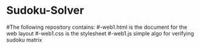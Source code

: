 # Sudoku-Solver
#The following repository contains:
#-web1.html is the document for the web layout
#-web1.css is the stylesheet
#-web1.js simple algo for verifying sudoku matrix
